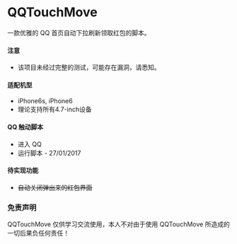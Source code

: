 # QQTouchMove
一款优雅的 QQ 首页自动下拉刷新领取红包的脚本。

#### 注意
* 该项目未经过完整的测试，可能存在漏洞，请悉知。

#### 适配机型
* iPhone6s, iPhone6
* 理论支持所有4.7-inch设备

#### QQ 触动脚本
* 进入 QQ
* 运行脚本 - 27/01/2017

#### 待实现功能
* ~~自动关闭弹出来的红包界面~~

### 免责声明
QQTouchMove 仅供学习交流使用，本人不对由于使用 QQTouchMove 所造成的一切后果负任何责任！
